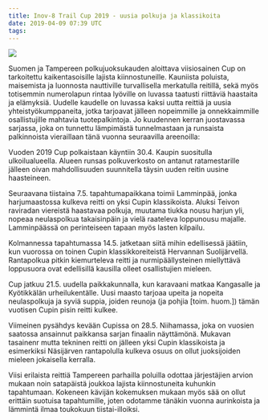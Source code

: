 ```yaml
---
title: Inov-8 Trail Cup 2019 - uusia polkuja ja klassikoita
date: 2019-04-09 07:39 UTC
tags:
---
```


[![](https://live.staticflickr.com/978/40933953865_869341d33c_b.jpg)](https://www.flickr.com/photos/131233811@N02/40933953865/in/album-72157690565440720/)

Suomen ja Tampereen polkujuoksukauden aloittava viisiosainen Cup on tarkoitettu kaikentasoisille lajista kiinnostuneille. Kauniista poluista, maisemista ja luonnosta nauttiville turvallisella merkatulla reitillä, sekä myös totisemmin numerolapun rintaa lyöville on luvassa taatusti riittäviä haastaita ja elämyksiä. Uudelle kaudelle on luvassa kaksi uutta reittiä ja uusia yhteistyökumppaneita, jotka tarjoavat jälleen nopeimmille ja onnekkaimmille osallistujille mahtavia tuotepalkintoja. Jo kuudennen kerran juostavassa sarjassa, joka on tunnettu lämpimästä tunnelmastaan ja runsaista palkinnoista vieraillaan tänä vuonna seuraavilla areenoilla:

Vuoden 2019 Cup polkaistaan käyntiin 30.4. Kaupin suositulla ulkoilualueella. Alueen runsas polkuverkosto on antanut ratamestarille jälleen oivan mahdollisuuden suunnitella täysin uuden reitin uusine haasteineen.

Seuraavana tiistaina 7.5. tapahtumapaikkana toimii Lamminpää, jonka harjumaastossa kulkeva reitti on yksi Cupin klassikoista. Aluksi Teivon raviradan viereistä haastavaa polkuja, muutama tiukka nousu harjun yli, nopeaa neulaspolkua takaisinpäin ja vielä raateleva loppunousu majalle. Lamminpäässä on perinteiseen tapaan myös lasten kilpailu.

Kolmannessa tapahtumassa 14.5. jatketaan siitä mihin edellisessä jäätiin, kun vuorossa on toinen Cupin klassikkoreiteistä Hervannan Suolijärvellä. Rantapolkua pitkin kiemurteleva reitti ja nurmipäällysteinen miellyttävä loppusuora ovat edellisillä kausilla olleet osallistujien mieleen.

Cup jatkuu 21.5. uudella paikkakunnalla, kun karavaani matkaa Kangasalle ja Kyötikkälän urheilukentälle. Uusi maasto tarjoaa upeita ja nopeita neulaspolkuja ja syviä suppia, joiden reunoja (ja pohjia [toim. huom.]) tämän vuotisen Cupin pisin reitti kulkee.

Viimeinen pysähdys kevään Cupissa on 28.5. Niihamassa, joka on vuosien saatossa ansainnut paikkansa sarjan finaalin näyttämönä. Mukavan tasainenr mutta tekninen reitti on jälleen yksi Cupin klassikoista ja esimerkiksi Näsijärven rantapolulla kulkeva osuus on ollut juoksijoiden mieleen jokaisella kerralla.

Viisi erilaista reittiä Tampereen parhailla poluilla odottaa järjestäjien arvion mukaan noin satapäistä joukkoa lajista kiinnostuneita kuhunkin tapahtumaan. Kokeneen kävijän kokemuksen mukaan myös sää on ollut erittäin suotuisa tapahtumille, joten odotamme tänäkin vuonna aurinkoista ja lämmintä ilmaa toukokuun tiistai-illoiksi.
